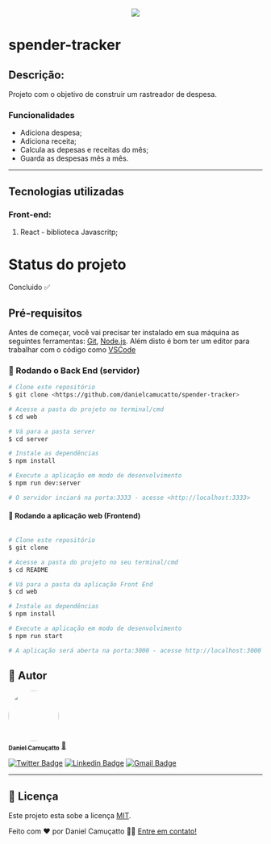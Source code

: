 <h1 style=" text-align:center">  
    <img src="nlw.jpeg" />
</h1>

# spender-tracker

## Descrição: 
Projeto com o objetivo de construir um rastreador de despesa.

### Funcionalidades
- Adiciona despesa; 
- Adiciona receita; 
- Calcula as depesas e receitas do mês; 
- Guarda as despesas mês a mês.
----
## Tecnologias utilizadas 
### Front-end:
1. React - biblioteca Javascritp; 


# Status do projeto
Concluido :white_check_mark:

## Pré-requisitos

Antes de começar, você vai precisar ter instalado em sua máquina as seguintes ferramentas:
[Git](https://git-scm.com), [Node.js](https://nodejs.org/en/). 
Além disto é bom ter um editor para trabalhar com o código como [VSCode](https://code.visualstudio.com/)

### 🎲 Rodando o Back End (servidor)

```bash
# Clone este repositório
$ git clone <https://github.com/danielcamucatto/spender-tracker>

# Acesse a pasta do projeto no terminal/cmd
$ cd web

# Vá para a pasta server
$ cd server

# Instale as dependências
$ npm install

# Execute a aplicação em modo de desenvolvimento
$ npm run dev:server

# O servidor inciará na porta:3333 - acesse <http://localhost:3333>
```
#### 🧭 Rodando a aplicação web (Frontend)

```bash

# Clone este repositório
$ git clone 

# Acesse a pasta do projeto no seu terminal/cmd
$ cd README

# Vá para a pasta da aplicação Front End
$ cd web

# Instale as dependências
$ npm install

# Execute a aplicação em modo de desenvolvimento
$ npm run start

# A aplicação será aberta na porta:3000 - acesse http://localhost:3000

```
## 🦸 Autor

<a href="#">
 <img style="border-radius: 50%;" src="https://avatars.githubusercontent.com/u/60949316?s=400&u=58d5b8cccd8c3322ca588d9e198b307dec58b8d9&v=4" width="100px;" alt=""/>
 <br />
 <sub><b>Daniel Camuçatto</b></sub></a> <a href="#" title="Daniel Camucatto">🚀</a>
 <br />

[![Twitter Badge](https://img.shields.io/badge/-@daniel-1ca0f1?style=flat-square&labelColor=1ca0f1&logo=twitter&logoColor=white&link=https://twitter.com/DanielCamucatto)](https://twitter.com/danielcamucatto) [![Linkedin Badge](https://img.shields.io/badge/-Daniel_Camucatto-blue?style=flat-square&logo=Linkedin&logoColor=white&link=https://www.linkedin.com/in/tgmarinho/)](https://www.linkedin.com/in/danielcamucatto/) 
[![Gmail Badge](https://img.shields.io/badge/-daniel.camucatto@gmail.com-c14438?style=flat-square&logo=Gmail&logoColor=white&link=mailto:tgmarinho@gmail.com)](mailto:daniel.camucatto@gmail.com)

---

## 📝 Licença

Este projeto esta sobe a licença [MIT](./LICENSE).

Feito com ❤️ por Daniel Camuçatto 👋🏽 [Entre em contato!](https://www.linkedin.com/in/danielcamucatto/)


         

